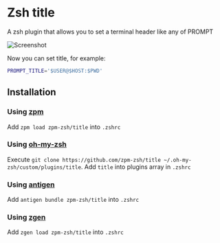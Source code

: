 # Zsh title

A zsh plugin that allows you to set a terminal header like any of PROMPT

![Screenshot](screenshot.png)

Now you can set title, for example:

```sh
PROMPT_TITLE='$USER@$HOST:$PWD'
```

## Installation

### Using [zpm](https://github.com/zpm-zsh/zpm)

Add `zpm load zpm-zsh/title` into `.zshrc`

### Using [oh-my-zsh](https://github.com/robbyrussell/oh-my-zsh)

Execute `git clone https://github.com/zpm-zsh/title ~/.oh-my-zsh/custom/plugins/title`. Add `title` into plugins array in `.zshrc`

### Using [antigen](https://github.com/zsh-users/antigen)

Add `antigen bundle zpm-zsh/title` into `.zshrc`

### Using [zgen](https://github.com/tarjoilija/zgen)

Add `zgen load zpm-zsh/title` into `.zshrc`

